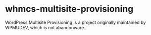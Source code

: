 # whmcs-multisite-provisioning
WordPress Multisite Provisioning is a project originally maintained by WPMUDEV, which is not abandonware.
